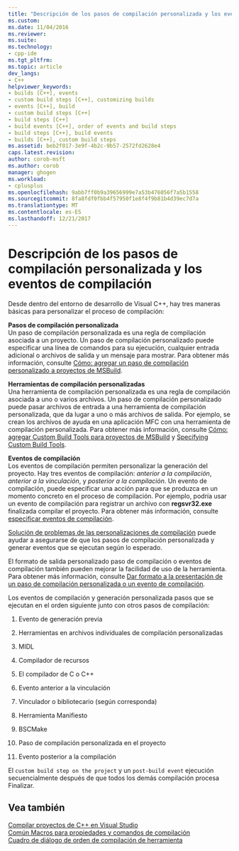 ```yaml
---
title: "Descripción de los pasos de compilación personalizada y los eventos de compilación | Documentos de Microsoft"
ms.custom: 
ms.date: 11/04/2016
ms.reviewer: 
ms.suite: 
ms.technology:
- cpp-ide
ms.tgt_pltfrm: 
ms.topic: article
dev_langs:
- C++
helpviewer_keywords:
- builds [C++], events
- custom build steps [C++], customizing builds
- events [C++], build
- custom build steps [C++]
- build steps [C++]
- build events [C++], order of events and build steps
- build steps [C++], build events
- builds [C++], custom build steps
ms.assetid: beb2f017-3e9f-4b2c-9b57-2572fd2628e4
caps.latest.revision: 
author: corob-msft
ms.author: corob
manager: ghogen
ms.workload:
- cplusplus
ms.openlocfilehash: 9abb7ff0b9a39656999e7a53b476056f7a5b1558
ms.sourcegitcommit: 8fa8fdf0fbb4f57950f1e8f4f9b81b4d39ec7d7a
ms.translationtype: MT
ms.contentlocale: es-ES
ms.lasthandoff: 12/21/2017
---
```

# <a name="understanding-custom-build-steps-and-build-events"></a>Descripción de los pasos de compilación personalizada y los eventos de compilación
Desde dentro del entorno de desarrollo de Visual C++, hay tres maneras básicas para personalizar el proceso de compilación:  
  
 **Pasos de compilación personalizada**  
 Un paso de compilación personalizada es una regla de compilación asociada a un proyecto. Un paso de compilación personalizado puede especificar una línea de comandos para su ejecución, cualquier entrada adicional o archivos de salida y un mensaje para mostrar. Para obtener más información, consulte [Cómo: agregar un paso de compilación personalizado a proyectos de MSBuild](../build/how-to-add-a-custom-build-step-to-msbuild-projects.md).  
  
 **Herramientas de compilación personalizadas**  
 Una herramienta de compilación personalizada es una regla de compilación asociada a uno o varios archivos. Un paso de compilación personalizado puede pasar archivos de entrada a una herramienta de compilación personalizada, que da lugar a uno o más archivos de salida. Por ejemplo, se crean los archivos de ayuda en una aplicación MFC con una herramienta de compilación personalizada. Para obtener más información, consulte [Cómo: agregar Custom Build Tools para proyectos de MSBuild](../build/how-to-add-custom-build-tools-to-msbuild-projects.md) y [Specifying Custom Build Tools](../ide/specifying-custom-build-tools.md).  
  
 **Eventos de compilación**  
 Los eventos de compilación permiten personalizar la generación del proyecto. Hay tres eventos de compilación: *anterior a la compilación*, *anterior a la vinculación*, y *posterior a la compilación*. Un evento de compilación, puede especificar una acción para que se produzca en un momento concreto en el proceso de compilación. Por ejemplo, podría usar un evento de compilación para registrar un archivo con **regsvr32.exe** finalizada compilar el proyecto. Para obtener más información, consulte [especificar eventos de compilación](../ide/specifying-build-events.md).  
  
 [Solución de problemas de las personalizaciones de compilación](../ide/troubleshooting-build-customizations.md) puede ayudar a asegurarse de que los pasos de compilación personalizada y generar eventos que se ejecutan según lo esperado.  
  
 El formato de salida personalizado paso de compilación o eventos de compilación también pueden mejorar la facilidad de uso de la herramienta. Para obtener más información, consulte [Dar formato a la presentación de un paso de compilación personalizada o un evento de compilación](../ide/formatting-the-output-of-a-custom-build-step-or-build-event.md).  
  
 Los eventos de compilación y generación personalizada pasos que se ejecutan en el orden siguiente junto con otros pasos de compilación:  
  
1.  Evento de generación previa  
  
2.  Herramientas en archivos individuales de compilación personalizadas  
  
3.  MIDL  
  
4.  Compilador de recursos  
  
5.  El compilador de C o C++  
  
6.  Evento anterior a la vinculación  
  
7.  Vinculador o bibliotecario (según corresponda)  
  
8.  Herramienta Manifiesto  
  
9. BSCMake  
  
10. Paso de compilación personalizada en el proyecto  
  
11. Evento posterior a la compilación  
  
 El `custom build step on the project` y un `post-build event` ejecución secuencialmente después de que todos los demás compilación procesa Finalizar.  
  
## <a name="see-also"></a>Vea también  
 [Compilar proyectos de C++ en Visual Studio](../ide/building-cpp-projects-in-visual-studio.md)   
 [Común Macros para propiedades y comandos de compilación](../ide/common-macros-for-build-commands-and-properties.md)   
 [Cuadro de diálogo de orden de compilación de herramienta](http://msdn.microsoft.com/en-us/6204c5b1-7ce9-4948-9ff6-0268642ee14c)